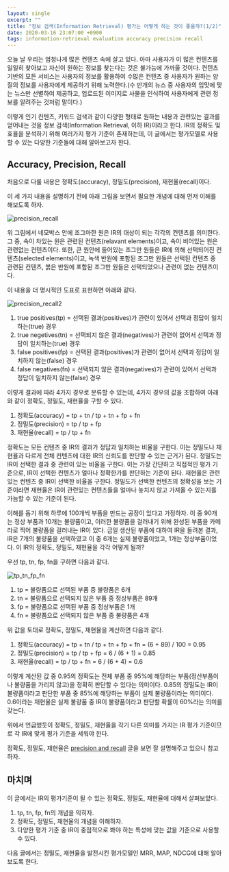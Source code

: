 ```yaml
---
layout: single
excerpt: ""
title: "정보 검색(Information Retrieval) 평가는 어떻게 하는 것이 좋을까?(1/2)"
date: 2020-03-16 23:07:00 +0900
tags: information-retrieval evaluation accuracy precision recall
---
```


오늘 날 우리는 엄청나게 많은 컨텐츠 속에 살고 있다. 아마 사용자가 이 많은 컨텐츠를 일일히 찾아보고 자신이 원하는 정보를 찾는다는 것은 불가능에 가까울 것이다. 컨텐츠 기반의 모든 서비스는 사용자의 정보를 활용하여 수많은 컨텐츠 중 사용자가 원하는 양질의 정보를 사용자에게 제공하기 위해 노력한다.(수 만개의 뉴스 중 사용자의 입맛에 맞는 뉴스만 선별하여 제공하고, 업로드된 이미지로 사물을 인식하여 사용자에게 관련 정보를 알려주는 것처럼 말이다.)

이렇게 인기 컨텐츠, 키워드 검색과 같이 다양한 형태로 원하는 내용과 관련있는 결과를 얻어내는 것을 정보 검색(Information Retrieval, 이하 IR)이라고 한다. IR의 정확도 및 효율을 분석하기 위해 여러가지 평가 기준이 존재하는데, 이 글에서는 평가모델로 사용할 수 있는 다양한 기준들에 대해 알아보고자 한다.

## Accuracy, Precision, Recall

처음으로 다룰 내용은 정확도(accuracy), 정밀도(precision), 재현율(recall)이다.

이 세 가지 내용을 설명하기 전에 아래 그림을 보면서 필요한 개념에 대해 먼저 이해를 해보도록 하자.

![precision_recall]({{site_url}}/assets/images/2020-03-16-01-01.png)

위 그림에서 네모박스 안에 조그마한 원은 IR의 대상이 되는 각각의 컨텐츠를 의미한다. 그 중, 속이 차있는 원은 관련된 컨텐츠(relavant elements)이고, 속이 비어있는 원은 관련없는 컨텐츠이다. 또한, 큰 원안에 들어있는 조그만 원들은 IR에 의해 선택되어진 컨텐츠(selected elements)이고, 녹색 반원에 포함된 조그만 원들은 선택된 컨텐츠 중 관련된 컨텐츠, 붉은 반원에 포함된 조그만 원들은 선택되었으나 관련이 없는 컨텐츠이다.

이 내용을 더 명시적인 도표로 표현하면 아래와 같다.

![precision_recall2]({{site_url}}/assets/images/2020-03-16-01-02.png)

1. true positives(tp) = 선택된 결과(positives)가 관련이 있어서 선택과 정답이 일치하는(true) 경우
1. true negetives(tn) = 선택되지 않은 결과(negatives)가 관련이 없어서 선택과 정답이 일치하는(true) 경우
1. false positives(fp) = 선택된 결과(positives)가 관련이 없어서 선택과 정답이 일치하지 않는(false) 경우
1. false negatives(fn) = 선택되지 않은 결과(negatives)가 관련이 있어서 선택과 정답이 일치하지 않는(false) 경우

이렇게 결과에 따라 4가지 경우로 분류할 수 있는데, 4가지 경우의 값을 조합하여 아래와 같이 정확도, 정밀도, 재현율을 구할 수 있다.

1. 정확도(accuracy) = tp + tn / tp + tn + fp + fn 
1. 정밀도(precision) = tp / tp + fp
1. 재현율(recall) = tp / tp + fn

정확도는 모든 컨텐츠 중 IR의 결과가 정답과 일치하는 비율을 구한다. 이는 정밀도나 재현율과 다르게 전체 컨텐츠에 대한 IR의 신뢰도를 판단할 수 있는 근거가 된다.
정밀도는 IR이 선택한 결과 중 관련이 있는 비율을 구한다. 이는 가장 간단하고 직접적인 평가 기준으로, IR이 선택한 컨텐츠가 얼마나 정확한가를 판단하는 기준이 된다.
재현율은 관련있는 컨텐츠 중 IR이 선택한 비율을 구한다. 정밀도가 선택한 컨텐츠의 정확성을 보는 기준이라면 재현율은 IR이 관련있는 컨텐츠들을 얼마나 놓치지 않고 가져올 수 있는지를 가늠할 수 있는 기준이 된다.

이해를 돕기 위해 하루에 100개씩 부품을 만드는 공장이 있다고 가정하자.
이 중 90개는 정상 부품과 10개는 불량품이고, 이러한 불량품을 걸러내기 위해 완성된 부품을 카메라로 찍어 불량품을 걸러내는 IR이 있다.
금일 생산된 부품에 대하여 IR을 돌려본 결과, IR은 7개의 불량품을 선택하였고 이 중 6개는 실제 불량품이었고, 1개는 정상부품이었다.
이 IR의 정확도, 정밀도, 재현율을 각각 어떻게 될까?

우선 tp, tn, fp, fn을 구하면 다음과 같다.

![tp_tn_fp_fn]({{site_url}}/assets/images/2020-03-16-01-03.png)

1. tp = 불량품으로 선택된 부품 중 불량품은 6개
1. tn = 불량품으로 선택되지 않은 부품 중 정상부품은 89개 
1. fp = 불량품으로 선택된 부품 중 정상부품은 1개 
1. fn = 불량품으로 선택되지 않은 부품 중 불량품은 4개 

위 값을 토대로 정확도, 정밀도, 재현율을 계산하면 다음과 같다.

1. 정확도(accuracy) = tp + tn / tp + tn + fp + fn  = (6 + 89) / 100 = 0.95
1. 정밀도(precision) = tp / tp + fp = 6 / (6 + 1) = 0.85
1. 재현율(recall) = tp / tp + fn = 6 / (6 + 4) = 0.6

이렇게 계산된 값 중 0.95의 정확도는 전체 부품 중 95%에 해당하는 부품(정산부품이나 불량품을 가리지 않고)을 정확히 판단할 수 있다는 의미이다.
0.85의 정밀도는 IR이 불량품이라고 판단한 부품 중 85%에 해당하는 부품이 실제 불량품이라는 의미이다.
0.6이라는 재현율은 실제 불량품 중 IR이 불량품이라고 판단할 확률이 60%라는 의미를 갖는다.

위에서 언급했듯이 정확도, 정밀도, 재현율을 각기 다른 의미를 가지는 IR 평가 기준이므로 각 IR에 맞게 평가 기준을 세워야 한다.

정확도, 정밀도, 재현율은 [precision and recall] 글을 보면 잘 설명해주고 있으니 참고하자.

## 마치며

이 글에서는 IR의 평가기준이 될 수 있는 정확도, 정밀도, 재현율에 대해서 살펴보았다.

1. tp, tn, fp, fn의 개념을 익히자.
1. 정확도, 정밀도, 재현율의 개념을 이해하자.
1. 다양한 평가 기준 중 IR이 중점적으로 봐야 하는 특성에 맞는 값을 기준으로 사용할 수 있다.

다음 글에서는 정밀도, 재현율을 발전시킨 평가모델인 MRR, MAP, NDCG에 대해 알아보도록 한다.

[precision and recall]: https://en.wikipedia.org/wiki/Precision_and_recall
